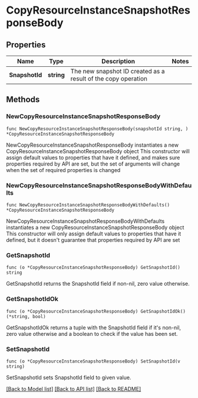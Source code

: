 # CopyResourceInstanceSnapshotResponseBody

## Properties

Name | Type | Description | Notes
------------ | ------------- | ------------- | -------------
**SnapshotId** | **string** | The new snapshot ID created as a result of the copy operation | 

## Methods

### NewCopyResourceInstanceSnapshotResponseBody

`func NewCopyResourceInstanceSnapshotResponseBody(snapshotId string, ) *CopyResourceInstanceSnapshotResponseBody`

NewCopyResourceInstanceSnapshotResponseBody instantiates a new CopyResourceInstanceSnapshotResponseBody object
This constructor will assign default values to properties that have it defined,
and makes sure properties required by API are set, but the set of arguments
will change when the set of required properties is changed

### NewCopyResourceInstanceSnapshotResponseBodyWithDefaults

`func NewCopyResourceInstanceSnapshotResponseBodyWithDefaults() *CopyResourceInstanceSnapshotResponseBody`

NewCopyResourceInstanceSnapshotResponseBodyWithDefaults instantiates a new CopyResourceInstanceSnapshotResponseBody object
This constructor will only assign default values to properties that have it defined,
but it doesn't guarantee that properties required by API are set

### GetSnapshotId

`func (o *CopyResourceInstanceSnapshotResponseBody) GetSnapshotId() string`

GetSnapshotId returns the SnapshotId field if non-nil, zero value otherwise.

### GetSnapshotIdOk

`func (o *CopyResourceInstanceSnapshotResponseBody) GetSnapshotIdOk() (*string, bool)`

GetSnapshotIdOk returns a tuple with the SnapshotId field if it's non-nil, zero value otherwise
and a boolean to check if the value has been set.

### SetSnapshotId

`func (o *CopyResourceInstanceSnapshotResponseBody) SetSnapshotId(v string)`

SetSnapshotId sets SnapshotId field to given value.



[[Back to Model list]](../README.md#documentation-for-models) [[Back to API list]](../README.md#documentation-for-api-endpoints) [[Back to README]](../README.md)


